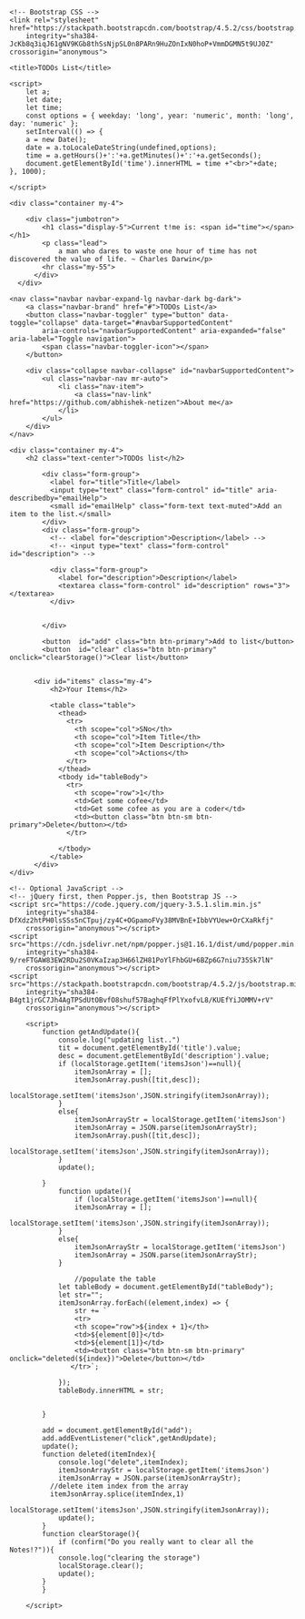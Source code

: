 
<html lang="en">

<head>
    <!-- Required meta tags -->
    <meta charset="utf-8">
    <meta name="viewport" content="width=device-width, initial-scale=1, shrink-to-fit=no">

    <!-- Bootstrap CSS -->
    <link rel="stylesheet" href="https://stackpath.bootstrapcdn.com/bootstrap/4.5.2/css/bootstrap.min.css"
        integrity="sha384-JcKb8q3iqJ61gNV9KGb8thSsNjpSL0n8PARn9HuZOnIxN0hoP+VmmDGMN5t9UJ0Z" crossorigin="anonymous">

    <title>TODOs List</title>

    <script>
        let a;
        let date;
        let time;
        const options = { weekday: 'long', year: 'numeric', month: 'long', day: 'numeric' };
        setInterval(() => {
        a = new Date();
        date = a.toLocaleDateString(undefined,options);
        time = a.getHours()+':'+a.getMinutes()+':'+a.getSeconds();
        document.getElementById('time').innerHTML = time +"<br>"+date;
    }, 1000);

    </script>
</head>

<body>

    <div class="container my-4">

        <div class="jumbotron">
            <h1 class="display-5">Current t!me is: <span id="time"></span></h1>
            <p class="lead">
                a man who dares to waste one hour of time has not discovered the value of life. ~ Charles Darwin</p>
            <hr class="my-55">
          </div>
      </div>

    <nav class="navbar navbar-expand-lg navbar-dark bg-dark">
        <a class="navbar-brand" href="#">TODOs List</a>
        <button class="navbar-toggler" type="button" data-toggle="collapse" data-target="#navbarSupportedContent"
            aria-controls="navbarSupportedContent" aria-expanded="false" aria-label="Toggle navigation">
            <span class="navbar-toggler-icon"></span>
        </button>

        <div class="collapse navbar-collapse" id="navbarSupportedContent">
            <ul class="navbar-nav mr-auto">
                <li class="nav-item">
                    <a class="nav-link"  href="https://github.com/abhishek-netizen">About me</a>
                </li>
            </ul>
        </div>
    </nav>

    <div class="container my-4">
        <h2 class="text-center">TODOs list</h2>

            <div class="form-group">
              <label for="title">Title</label>
              <input type="text" class="form-control" id="title" aria-describedby="emailHelp">
              <small id="emailHelp" class="form-text text-muted">Add an item to the list.</small>
            </div>
            <div class="form-group">
              <!-- <label for="description">Description</label> -->
              <!-- <input type="text" class="form-control" id="description"> -->

              <div class="form-group">
                <label for="description">Description</label>
                <textarea class="form-control" id="description" rows="3"></textarea>
              </div>


            </div>
         
            <button  id="add" class="btn btn-primary">Add to list</button>
            <button  id="clear" class="btn btn-primary" onclick="clearStorage()">Clear list</button>


          <div id="items" class="my-4">
              <h2>Your Items</h2>

              <table class="table">
                <thead>
                  <tr>
                    <th scope="col">SNo</th>
                    <th scope="col">Item Title</th>
                    <th scope="col">Item Description</th>
                    <th scope="col">Actions</th>
                  </tr>
                </thead>
                <tbody id="tableBody">
                  <tr>
                    <th scope="row">1</th>
                    <td>Get some cofee</td>
                    <td>Get some cofee as you are a coder</td>
                    <td><button class="btn btn-sm btn-primary">Delete</button></td>
                  </tr>
            
                </tbody>
              </table>
          </div>
    </div>

    <!-- Optional JavaScript -->
    <!-- jQuery first, then Popper.js, then Bootstrap JS -->
    <script src="https://code.jquery.com/jquery-3.5.1.slim.min.js"
        integrity="sha384-DfXdz2htPH0lsSSs5nCTpuj/zy4C+OGpamoFVy38MVBnE+IbbVYUew+OrCXaRkfj"
        crossorigin="anonymous"></script>
    <script src="https://cdn.jsdelivr.net/npm/popper.js@1.16.1/dist/umd/popper.min.js"
        integrity="sha384-9/reFTGAW83EW2RDu2S0VKaIzap3H66lZH81PoYlFhbGU+6BZp6G7niu735Sk7lN"
        crossorigin="anonymous"></script>
    <script src="https://stackpath.bootstrapcdn.com/bootstrap/4.5.2/js/bootstrap.min.js"
        integrity="sha384-B4gt1jrGC7Jh4AgTPSdUtOBvfO8shuf57BaghqFfPlYxofvL8/KUEfYiJOMMV+rV"
        crossorigin="anonymous"></script>

        <script>
            function getAndUpdate(){
                console.log("updating list..")
                tit = document.getElementById('title').value;
                desc = document.getElementById('description').value;
                if (localStorage.getItem('itemsJson')==null){
                    itemJsonArray = [];
                    itemJsonArray.push([tit,desc]);
                    localStorage.setItem('itemsJson',JSON.stringify(itemJsonArray));
                }
                else{
                    itemJsonArrayStr = localStorage.getItem('itemsJson')
                    itemJsonArray = JSON.parse(itemJsonArrayStr);
                    itemJsonArray.push([tit,desc]);
                    localStorage.setItem('itemsJson',JSON.stringify(itemJsonArray));
                }
                update();

            }
                function update(){
                    if (localStorage.getItem('itemsJson')==null){
                    itemJsonArray = [];
                    localStorage.setItem('itemsJson',JSON.stringify(itemJsonArray));
                }
                else{
                    itemJsonArrayStr = localStorage.getItem('itemsJson')
                    itemJsonArray = JSON.parse(itemJsonArrayStr);
                }

                    //populate the table
                let tableBody = document.getElementById("tableBody");
                let str="";
                itemJsonArray.forEach((element,index) => {
                    str += `
                    <tr>
                    <th scope="row">${index + 1}</th>
                    <td>${element[0]}</td>
                    <td>${element[1]}</td>
                    <td><button class="btn btn-sm btn-primary" onclick="deleted(${index})">Delete</button></td>
                   </tr>`;
    
                });
                tableBody.innerHTML = str;


            }

            add = document.getElementById("add");
            add.addEventListener("click",getAndUpdate);
            update();
            function deleted(itemIndex){
                console.log("delete",itemIndex);
                itemJsonArrayStr = localStorage.getItem('itemsJson')
                itemJsonArray = JSON.parse(itemJsonArrayStr);
              //delete item index from the array
              itemJsonArray.splice(itemIndex,1)
                localStorage.setItem('itemsJson',JSON.stringify(itemJsonArray));
                update();
            }
            function clearStorage(){
                if (confirm("Do you really want to clear all the Notes!?")){
                console.log("clearing the storage")
                localStorage.clear();
                update();
            }
            }

        </script>

</body>

</html>
